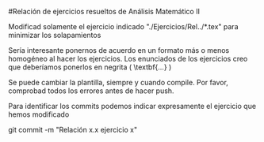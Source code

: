 #Relación de ejercicios resueltos de Análisis Matemático II

Modificad solamente el ejercicio indicado "./Ejercicios/Rel../\*.tex" para minimizar los solapamientos

Sería interesante ponernos de acuerdo en un formato más o menos homogéneo al hacer los ejercicios.
Los enunciados de los ejercicios creo que deberíamos ponerlos en negrita ( \\textbf{...} )

Se puede cambiar la plantilla, siempre y cuando compile. Por favor, comprobad todos los errores antes de hacer push.

Para identificar los commits podemos indicar expresamente el ejercicio que hemos modificado

git commit -m "Relación x.x ejercicio x"
